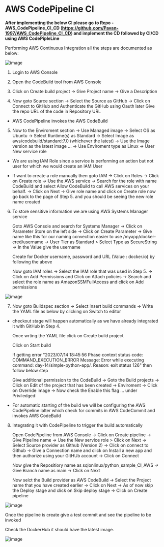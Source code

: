 # AWS CodePipeline CI 
**After implementing the below CI please go to Repo - AWS_CodePipeline_CI_CD (https://github.com/Pavan-1997/AWS_CodePipeline_CI_CD) and implement the CD followed by CI/CD using AWS CodePipleLine**

Performing AWS Continuous Integration all the steps are documented as below:
  
![image](https://github.com/Pavan-1997/AWS_CodePipeline_CI/assets/32020205/8e202156-2d1a-478d-8132-e07a04b23b1e)

1. Login to AWS Console   
    
  
2. Open the CodeBuild tool from AWS Console


3. Click on Create build project -> Give Project name -> Give a Description


4. Now goto Source section -> Select the Source as GitHub -> Click on Connect to GitHub and Authenticate the GitHub using Oauth later Give the repo URL of the code in Repository URL

- AWS CodePipeline invokes the AWS CodeBuild


5. Now to the Enviroment section -> Use Managed image -> Select OS as Ubuntu -> Select Runtime(s) as Standard -> Select Image as aws/codebuild/standard:7.0 (whichever the latest) -> Use the Image version as the latest image ... -> Use Enviroment type as Linux -> User New service role

- We are using IAM Role since a service is performing an action but not user for which we would create an IAM User

-  If want to create a role manually then goto IAM -> Click on Roles -> Click on Create role -> Use the AWS service -> Search for the role with name CodeBuild and select Allow CodeBuild to call AWS services on your behalf. -> Click on Next -> Give role name and click on Create role now go back to the page of Step 5. and you should be seeing the new role name created 


6. To store sensitive information we are using AWS Systems Manager service

    Goto AWS Console and search for Systems Manager -> Click on Parameter Store on the left side -> Click on Create Parameter -> Give name like this for our naming convection easier to use /myapp/docker-cred/username -> User Tier as Standard > Select Type as SecureString -> In the Value give the username
    
    Create for Docker username, password and URL (Value : docker.io) by following the above
    
    Now goto IAM roles -> Select the IAM role that was used in Step 5. -> Click on Add Permissions and Click on Attach policies -> Search and select the role name as AmazonSSMFullAccess and click on Add permissions

![image](https://github.com/Pavan-1997/AWS_CodePipeline_CI/assets/32020205/0e8aa04b-6d8c-485d-b84f-9da7637c0295)


7. Now goto Buildspec section -> Select Insert build commands -> Write the YAML file as below by clicking on Switch to editor

- checkout stage will happen automatically as we have already integrated it with GitHub in Step 4.

    Once wrting the YAML file click on Create build project
    
    Click on Start build 
    
    If getting error "2023/07/14 18:45:56 Phase context status code: COMMAND_EXECUTION_ERROR Message: Error while executing command: day-14/simple-python-app/. Reason: exit status 126" then follow below step
    
    Give additional permission to the CodeBuild -> Goto the Build projects -> Click on Edit of the project that has been created -> Enviroment -> Click on Override image -> Now check the Enable this flag ... under Priviledged

- For automatic starting of the build we will be configuring the AWS CodePipeline lalter which check for commits in AWS CodeCommit and invokes AWS CodeBuild


8. Integrating it with CodePipeline to trigger the build automatically

    Open CodePipeline from AWS Console -> Click on Create pipeline -> Give Pipeline name -> Use the New service role >  Click on Next -> Select Source provider as Github (Version 2) -> Click on connect to Github -> Give a Connection name and click on Install a new app and then authorize using your GitHUb account -> Click on Connect 
    
    Now give the Repositiory name as sqlonlinux/python_sample_CI_AWS -> Give Branch name as main -> Click on Next 
    
    Now selct the Build provider as AWS CodeBuild -> Select the Project name that you have created earlier -> Click on Next -> As of now skip the Deploy stage and click on Skip deploy stage -> Click on Create pipeline

![image](https://github.com/Pavan-1997/AWS_CodePipeline_CI/assets/32020205/e012de48-2c02-4651-9ca2-6c3e77cb740d)

Once the pipeline is create give a test commit and see the pipeline to be invoked 

Check the DockerHub it should have the latest image.

![image](https://github.com/Pavan-1997/AWS_CodePipeline_CI/assets/32020205/06f7d573-fb0d-4563-b089-7e153fe2f4a9)

